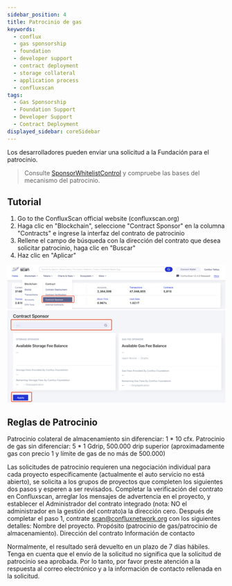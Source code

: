 ```yaml
---
sidebar_position: 4
title: Patrocinio de gas
keywords:
  - conflux
  - gas sponsorship
  - foundation
  - developer support
  - contract deployment
  - storage collateral
  - application process
  - confluxscan
tags:
  - Gas Sponsorship
  - Foundation Support
  - Developer Support
  - Contract Deployment
displayed_sidebar: coreSidebar
---
```


Los desarrolladores pueden enviar una solicitud a la Fundación para el patrocinio.

> Consulte [SponsorWhitelistControl](../core-space-basics/internal-contracts/sponsor-whitelist-control.md) y compruebe las bases del mecanismo del patrocinio.

## Tutorial

1. Go to the ConfluxScan official website (confluxscan.org)
2. Haga clic en "Blockchain", seleccione "Contract Sponsor" en la columna "Contracts" e ingrese la interfaz del contrato de patrocinio
3. Rellene el campo de búsqueda con la dirección del contrato que desea solicitar patrocinio, haga clic en "Buscar"
4. Haz clic en "Aplicar"

![](image/2023-03-06-18-12-16.png) ![](image/2023-03-06-18-12-27.png)

## Reglas de Patrocinio

Patrocinio colateral de almacenamiento sin diferenciar: 1 * 10 cfx. Patrocinio de gas sin diferenciar: 5 * 1 Gdrip, 500.000 drip superior (aproximadamente gas con precio 1 y límite de gas de no más de 500.000)

Las solicitudes de patrocinio requieren una negociación individual para cada proyecto específicamente (actualmente el auto servicio no está abierto), se solicita a los grupos de proyectos que completen los siguientes dos pasos y esperen a ser revisados. Completar la verificación del contrato en Confluxscan, arreglar los mensajes de advertencia en el proyecto, y establecer el Administrador del contrato integrado (nota: NO el administrador en la gestión del contrato)a la dirección cero. Después de completar el paso 1, contrate scan@confluxnetwork.org con los siguientes detalles: Nombre del proyecto. Propósito (patrocinio de gas/patrocinio de almacenamiento). Dirección del contrato Información de contacto

Normalmente, el resultado será devuelto en un plazo de 7 días hábiles. Tenga en cuenta que el envío de la solicitud no significa que la solicitud de patrocinio sea aprobada. Por lo tanto, por favor preste atención a la respuesta al correo electrónico y a la información de contacto rellenada en la solicitud.
